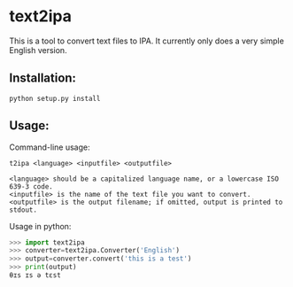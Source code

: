 # text2ipa

This is a tool to convert text files to IPA.  It currently only does a very simple English version.

## Installation:

```
python setup.py install
```

## Usage:

Command-line usage:

```
t2ipa <language> <inputfile> <outputfile>

<language> should be a capitalized language name, or a lowercase ISO 639-3 code.
<inputfile> is the name of the text file you want to convert.
<outputfile> is the output filename; if omitted, output is printed to stdout.
```

Usage in python:

```python
>>> import text2ipa
>>> converter=text2ipa.Converter('English')
>>> output=converter.convert('this is a test')
>>> print(output)
θɪs ɪs ə tɛst
```

